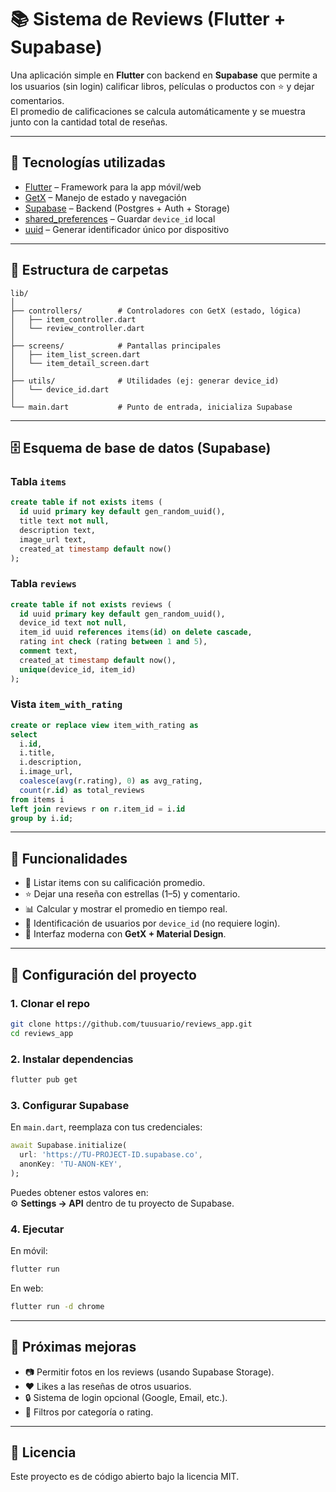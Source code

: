 # 📚 Sistema de Reviews (Flutter + Supabase)

Una aplicación simple en **Flutter** con backend en **Supabase** que permite a los usuarios (sin login) calificar libros, películas o productos con ⭐ y dejar comentarios.  
El promedio de calificaciones se calcula automáticamente y se muestra junto con la cantidad total de reseñas.

---

## 🚀 Tecnologías utilizadas
- [Flutter](https://flutter.dev/) – Framework para la app móvil/web  
- [GetX](https://pub.dev/packages/get) – Manejo de estado y navegación  
- [Supabase](https://supabase.com/) – Backend (Postgres + Auth + Storage)  
- [shared_preferences](https://pub.dev/packages/shared_preferences) – Guardar `device_id` local  
- [uuid](https://pub.dev/packages/uuid) – Generar identificador único por dispositivo  

---

## 📂 Estructura de carpetas
```
lib/
│
├── controllers/        # Controladores con GetX (estado, lógica)
│   ├── item_controller.dart
│   └── review_controller.dart
│
├── screens/            # Pantallas principales
│   ├── item_list_screen.dart
│   └── item_detail_screen.dart
│
├── utils/              # Utilidades (ej: generar device_id)
│   └── device_id.dart
│
└── main.dart           # Punto de entrada, inicializa Supabase
```

---

## 🗄️ Esquema de base de datos (Supabase)

### Tabla `items`
```sql
create table if not exists items (
  id uuid primary key default gen_random_uuid(),
  title text not null,
  description text,
  image_url text,
  created_at timestamp default now()
);
```

### Tabla `reviews`
```sql
create table if not exists reviews (
  id uuid primary key default gen_random_uuid(),
  device_id text not null,
  item_id uuid references items(id) on delete cascade,
  rating int check (rating between 1 and 5),
  comment text,
  created_at timestamp default now(),
  unique(device_id, item_id)
);
```

### Vista `item_with_rating`
```sql
create or replace view item_with_rating as
select 
  i.id,
  i.title,
  i.description,
  i.image_url,
  coalesce(avg(r.rating), 0) as avg_rating,
  count(r.id) as total_reviews
from items i
left join reviews r on r.item_id = i.id
group by i.id;
```

---

## 📖 Funcionalidades
- 📌 Listar items con su calificación promedio.  
- ⭐ Dejar una reseña con estrellas (1–5) y comentario.  
- 📊 Calcular y mostrar el promedio en tiempo real.  
- 📱 Identificación de usuarios por `device_id` (no requiere login).  
- 🎨 Interfaz moderna con **GetX + Material Design**.  

---

## 🔧 Configuración del proyecto

### 1. Clonar el repo
```bash
git clone https://github.com/tuusuario/reviews_app.git
cd reviews_app
```

### 2. Instalar dependencias
```bash
flutter pub get
```

### 3. Configurar Supabase
En `main.dart`, reemplaza con tus credenciales:  

```dart
await Supabase.initialize(
  url: 'https://TU-PROJECT-ID.supabase.co',
  anonKey: 'TU-ANON-KEY',
);
```

Puedes obtener estos valores en:  
⚙️ **Settings → API** dentro de tu proyecto de Supabase.

### 4. Ejecutar
En móvil:
```bash
flutter run
```

En web:
```bash
flutter run -d chrome
```

---

## 🎯 Próximas mejoras
- 📷 Permitir fotos en los reviews (usando Supabase Storage).  
- ❤️ Likes a las reseñas de otros usuarios.  
- 🔒 Sistema de login opcional (Google, Email, etc.).  
- 🔎 Filtros por categoría o rating.  

---

## 📜 Licencia
Este proyecto es de código abierto bajo la licencia MIT.  

